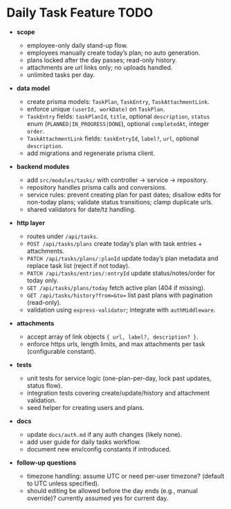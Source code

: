 # Daily Task Feature TODO

- **scope**
  - employee-only daily stand-up flow.
  - employees manually create today’s plan; no auto generation.
  - plans locked after the day passes; read-only history.
  - attachments are url links only; no uploads handled.
  - unlimited tasks per day.

- **data model**
  - create prisma models: `TaskPlan`, `TaskEntry`, `TaskAttachmentLink`.
  - enforce unique `(userId, workDate)` on `TaskPlan`.
  - `TaskEntry` fields: `taskPlanId`, `title`, optional `description`, `status` enum (`PLANNED|IN_PROGRESS|DONE`), optional `completedAt`, integer `order`.
  - `TaskAttachmentLink` fields: `taskEntryId`, `label?`, `url`, optional `description`.
  - add migrations and regenerate prisma client.

- **backend modules**
  - add `src/modules/tasks/` with controller → service → repository.
  - repository handles prisma calls and conversions.
  - service rules: prevent creating plan for past dates; disallow edits for non-today plans; validate status transitions; clamp duplicate urls.
  - shared validators for date/tz handling.

- **http layer**
  - routes under `/api/tasks`.
  - `POST /api/tasks/plans` create today’s plan with task entries + attachments.
  - `PATCH /api/tasks/plans/:planId` update today’s plan metadata and replace task list (reject if not today).
  - `PATCH /api/tasks/entries/:entryId` update status/notes/order for today only.
  - `GET /api/tasks/plans/today` fetch active plan (404 if missing).
  - `GET /api/tasks/history?from=&to=` list past plans with pagination (read-only).
  - validation using `express-validator`; integrate with `authMiddleware`.

- **attachments**
  - accept array of link objects `{ url, label?, description? }`.
  - enforce https urls, length limits, and max attachments per task (configurable constant).

- **tests**
  - unit tests for service logic (one-plan-per-day, lock past updates, status flow).
  - integration tests covering create/update/history and attachment validation.
  - seed helper for creating users and plans.

- **docs**
  - update `docs/auth.md` if any auth changes (likely none).
  - add user guide for daily tasks workflow.
  - document new env/config constants if introduced.

- **follow-up questions**
  - timezone handling: assume UTC or need per-user timezone? (default to UTC unless specified).
  - should editing be allowed before the day ends (e.g., manual override)? currently assumed yes for current day.

